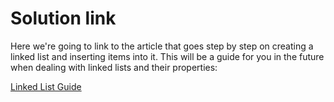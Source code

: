 # Solution link

Here we're going to link to the article that goes step by step on creating a linked list and inserting items into it.  This will be a guide for you in the future when dealing with linked lists and their properties:

<a href="http://code.tutsplus.com/articles/data-structures-with-javascript-singly-linked-list-and-doubly-linked-list--cms-23392" target="_blank">Linked List Guide</a>

